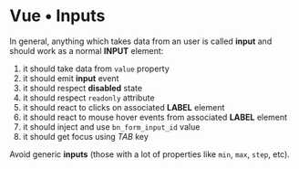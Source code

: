 # Vue • Inputs

In general, anything which takes data from an user is called **input**
and should work as a normal **INPUT** element:

1. it should take data from `value` property
2. it should emit **input** event
3. it should respect **disabled** state
4. it should respect `readonly` attribute
5. it should react to clicks on associated **LABEL** element
6. it should react to mouse hover events from associated **LABEL** element
7. it should inject and use `bn_form_input_id` value
8. it should get focus using *TAB* key

Avoid generic **inputs** (those with a lot of properties like `min`,
`max`, `step`, etc).
